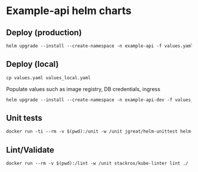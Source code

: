 # Example-api helm charts

## Deploy (production) 

```markdown
helm upgrade --install --create-namespace -n example-api -f values.yaml example-api .
```

## Deploy (local)

```markdown
cp values.yaml values_local.yaml
```

Populate values such as image registry, DB credentials, ingress

```markdown
helm upgrade --install --create-namespace -n example-api-dev -f values_local.yaml example-api .
```

## Unit tests

```markdown
docker run -ti --rm -v $(pwd):/unit -w /unit jgreat/helm-unittest helm unittest --color .
```

## Lint/Validate

```markdown
docker run --rm -v $(pwd):/lint -w /unit stackrox/kube-linter lint ./
```
